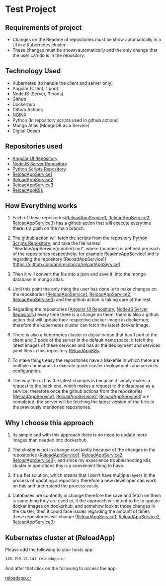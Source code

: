 # Test Project

## Requirements of project

- Changes on the Readme of repositories must be show automatically in a UI in a Kubernetes cluster
- These changes must be shown automatically and the only change that the user can do is in the repository.

## Technology Used

- Kubernetes (to handle the client and server only)
- Angular (Client, 1 pod)
- NodeJS (Server, 3 pods)
- Github
- Dockerhub
- Github Actions
- NGINX
- Python (In repository scripts used in github actions)
- Mongo Atlas (MongoDB as a Service)
- Digital Ocean

## Repositories used
- [Angular UI Repository](https://github.com/andresnboza/reloadAppClient)
- [NodeJS Server Repository](https://github.com/andresnboza/reloadAppServer)
- [Python Scripts Repository](https://github.com/andresnboza/reloadAppScripts)
- [ReloadAppService1](https://github.com/andresnboza/reloadAppService1)
- [ReloadAppService2](https://github.com/andresnboza/reloadAppService2)
- [ReloadAppService3](https://github.com/andresnboza/reloadAppService3)
- [ReloadAppK8s](https://github.com/andresnboza/reloadAppK8s)

## How Everything works

1. Each of these reposiories([ReloadAppService1](https://github.com/andresnboza/reloadAppService1), [ReloadAppService2](https://github.com/andresnboza/reloadAppService2), [ReloadAppService3](https://github.com/andresnboza/reloadAppService3)) has a github action that will execute everytime there is a push on the main branch.

2. The github action will fetch the scripts from the repository [Python Scripts Repository](https://github.com/andresnboza/reloadAppScripts), and take the file named "ReadmeAppService(number).md", where (number) is defined per each of the repositories respectively; for example ReadmeAppService1.md is regarding the repository [ReloadAppService1](https://github.com/andresnboza/reloadAppService1

3. Then it will convert the file into a json and save it, into the mongo database in mongo atlas.

4. Until this point the only thing the user has done is to make changes on the repositories ([ReloadAppService1](https://github.com/andresnboza/reloadAppService1), [ReloadAppService2](https://github.com/andresnboza/reloadAppService2), [ReloadAppService3](https://github.com/andresnboza/reloadAppService3)) and the github action is taking care of the rest.

5. Regarding the repositories ([Angular UI Repository](https://github.com/andresnboza/reloadAppClient), [NodeJS Server Repository](https://github.com/andresnboza/reloadAppServer)) every time there is a change on them, there is also a github action that will update their respective docker image in dockerhub; therefore the kubernetes cluster can fetch the latest docker image.

6. There is also a kubernetes cluster in digital ocean that has 1 pod of the client and 3 pods of the server in the default namespace, it fetch the latest images of these services and has all the deployment and services yaml files in this repository [ReloadAppK8s](https://github.com/andresnboza/reloadAppK8s).

7. To make things easy the repositories have a Makefile in which there are multiple commands to execute quick cluster deployments and services configuration.

8. The way the ui has the latest changes is because it simply makes a request to the back end, which makes a request to the database as a service; therefore once the github actions from the repositories ([ReloadAppService1](https://github.com/andresnboza/reloadAppService1), [ReloadAppService2](https://github.com/andresnboza/reloadAppService2), [ReloadAppService3](https://github.com/andresnboza/reloadAppService3)) are completed, the server will be fetching the latest version of the files in the previously mentioned repositories.

## Why I choose this approach

1. Its simple and with this approach there is no need to update more images than needed into dockerhub.

2. The cluster is not in change constantly because of the changes in the repositories ([ReloadAppService1](https://github.com/andresnboza/reloadAppService1), [ReloadAppService2](https://github.com/andresnboza/reloadAppService2), [ReloadAppService3](https://github.com/andresnboza/reloadAppService3)), and since my experience troubleshooting k8s cluster in operations this is a convenient thing to have.

3. It's a flat solution, which means that I don't have multiple layers in the process of updating a repository therefore a new develioper can work on this and understand the process easily.

4. Databases are contantly in change therefore the save and fetch on them is something they are used to, if the approach will intent to be to update docker images on dockerhub, and somehow look at those changes in the cluster, then it could face issues regarding the amount of times these repositories will change ([ReloadAppService1](https://github.com/andresnboza/reloadAppService1), [ReloadAppService2](https://github.com/andresnboza/reloadAppService2), [ReloadAppService3](https://github.com/andresnboza/reloadAppService3))

## Kubernetes cluster at (ReloadApp)

Please add the following to your hosts app

```bash
146.190.12.141 reloadapp.cr
```

And after that click on the following to access the app:

[reloadapp.cr](http://reloadapp.cr/client/)

